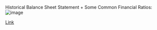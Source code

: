 Historical Balance Sheet Statement + Some Common Financial Ratios:
![image](https://github.com/amira-salama1/SQL_Projects-And-Visualizations/assets/72136621/6689ba0f-dd01-488c-8a38-1afb41e6e853)


  [Link](https://app.powerbi.com/links/yGpP2PAZ-F?ctid=898ed902-fca6-4a0e-9f69-cc03f1ac6556&pbi_source=linkShare&bookmarkGuid=e9e7516d-54f9-46f9-97ea-6b396a78e93a)

